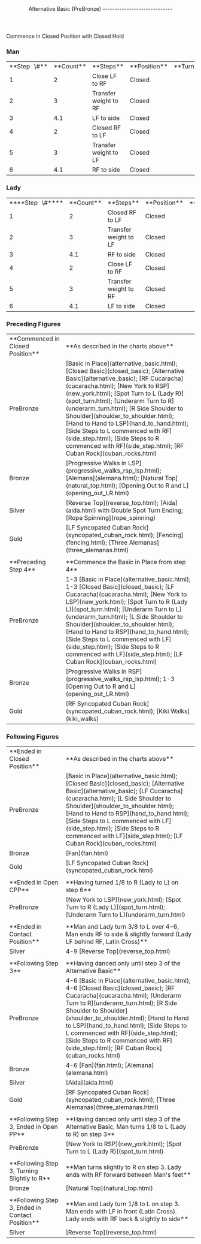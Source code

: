 <header>Alternative Basic (PreBronze)
-----------------------------

 </header>Commence in Closed Position with Closed Hold

### Man

 <table class="style1"> <tbody><tr> <td style="width:10%">**Step<span style="color:white">\_</span>\#**</td> <td style="width:10%">**Count**</td> <td style="width:30%">**Steps**</td> <td style="width:20%">**Position**</td> <td style="width:30%">**Turn**</td> </tr> <tr> <td>1</td> <td>2</td> <td>Close LF to RF</td> <td>Closed</td> <td> </td> </tr> <tr> <td>2</td> <td>3</td> <td>Transfer weight to RF</td> <td>Closed</td> <td> </td> </tr> <tr> <td>3</td> <td>4.1</td> <td>LF to side</td> <td>Closed</td> <td> </td> </tr> <tr> <td>4</td> <td>2</td> <td>Closed RF to LF</td> <td>Closed</td> <td> </td> </tr> <tr> <td>5</td> <td>3</td> <td>Transfer weight to LF</td> <td>Closed</td> <td> </td> </tr> <tr> <td>6</td> <td>4.1</td> <td>RF to side</td> <td>Closed</td> <td> </td> </tr> </tbody></table>

### Lady

 <table class="style1"> <tbody><tr> <td style="width:10%">****Step<span style="color:white">\_</span>\#****</td> <td style="width:10%">**Count**</td> <td style="width:30%">**Steps**</td> <td style="width:20%">**Position**</td> <td style="width:30%">**Turn**</td> </tr> <tr> <td>1</td> <td>2</td> <td>Closed RF to LF</td> <td>Closed</td> <td> </td> </tr> <tr> <td>2</td> <td>3</td> <td>Transfer weight to LF</td> <td>Closed</td> <td> </td> </tr> <tr> <td>3</td> <td>4.1</td> <td>RF to side</td> <td>Closed</td> <td> </td> </tr> <tr> <td>4</td> <td>2</td> <td>Close LF to RF</td> <td>Closed</td> <td> </td> </tr> <tr> <td>5</td> <td>3</td> <td>Transfer weight to RF</td> <td>Closed</td> <td> </td> </tr> <tr> <td>6</td> <td>4.1</td> <td>LF to side</td> <td>Closed</td> <td> </td> </tr> </tbody></table>

### Preceding Figures

 <table> <tbody><tr> <td style="width:30%">**Commenced in Closed Position**</td> <td>**As described in the charts above**</td> </tr> <tr> <td>PreBronze</td> <td> [Basic in Place](alternative_basic.html); [Closed Basic](closed_basic); [Alternative Basic](alternative_basic); [RF Cucaracha](cucaracha.html); [New York to RSP](new_york.html); [Spot Turn to L (Lady R)](spot_turn.html); [Underarm Turn to R](underarm_turn.html); [R Side Shoulder to Shoulder](shoulder_to_shoulder.html); [Hand to Hand to LSP](hand_to_hand.html); [Side Steps to L commenced with RF](side_step.html); [Side Steps to R commenced with RF](side_step.html); [RF Cuban Rock](cuban_rocks.html) </td> </tr> <tr> <td>Bronze</td> <td> [Progressive Walks in LSP](progressive_walks_rsp_lsp.html); [Alemana](alemana.html); [Natural Top](natural_top.html); [Opening Out to R and L](opening_out_LR.html) </td> </tr> <tr> <td>Silver</td> <td> [Reverse Top](reverse_top.html); [Aida](aida.html) with Double Spot Turn Ending; [Rope Spinning](rope_spinning) </td> </tr> <tr> <td>Gold</td> <td> [LF Syncopated Cuban Rock](syncopated_cuban_rock.html); [Fencing](fencing.html); [Three Alemanas](three_alemanas.html) </td> </tr> <tr> <td> </td> <td> </td> </tr> <tr> <td>**Preceding Step 4**</td> <td>**Commence the Basic in Place from step 4**</td> </tr> <tr> <td>PreBronze</td> <td> 1-3 [Basic in Place](alternative_basic.html); 1-3 [Closed Basic](closed_basic); [LF Cucaracha](cucaracha.html); [New York to LSP](new_york.html); [Spot Turn to R (Lady L)](spot_turn.html); [Underarm Turn to L](underarm_turn.html); [L Side Shoulder to Shoulder](shoulder_to_shoulder.html); [Hand to Hand to RSP](hand_to_hand.html); [Side Steps to L commenced with LF](side_step.html); [Side Steps to R commenced with LF](side_step.html); [LF Cuban Rock](cuban_rocks.html) </td> </tr> <tr> <td>Bronze</td> <td> [Progressive Walks in RSP](progressive_walks_rsp_lsp.html); 1-3 [Opening Out to R and L](opening_out_LR.html) </td> </tr> <tr> <td>Gold</td> <td> [RF Syncopated Cuban Rock](syncopated_cuban_rock.html); [Kiki Walks](kiki_walks) </td> </tr> </tbody></table>

### Following Figures

 <table> <tbody><tr> <td style="width:30%">**Ended in Closed Position**</td> <td>**As described in the charts above**</td> </tr> <tr> <td>PreBronze</td> <td> [Basic in Place](alternative_basic.html); [Closed Basic](closed_basic); [Alternative Basic](alternative_basic); [LF Cucaracha](cucaracha.html); [L Side Shoulder to Shoulder](shoulder_to_shoulder.html); [Hand to Hand to RSP](hand_to_hand.html); [Side Steps to L commenced with LF](side_step.html); [Side Steps to R commenced with LF](side_step.html); [LF Cuban Rock](cuban_rocks.html) </td> </tr> <tr> <td>Bronze</td> <td> [Fan](fan.html) </td> </tr> <tr> <td>Gold</td> <td> [LF Syncopated Cuban Rock](syncopated_cuban_rock.html) </td> </tr> <tr> <td> </td> <td> </td> </tr> <tr> <td>**Ended in Open CPP**</td> <td>**Having turned 1/8 to R (Lady to L) on step 6**</td> </tr> <tr> <td>PreBronze</td> <td> [New York to LSP](new_york.html); [Spot Turn to R (Lady L)](spot_turn.html); [Underarm Turn to L](underarm_turn.html) </td> </tr> <tr> <td> </td> <td> </td> </tr> <tr> <td>**Ended in Contact Position**</td> <td>**Man and Lady turn 3/8 to L over 4-6, Man ends RF to side &amp; slightly forward (Lady LF behind RF, Latin Cross)**</td> </tr> <tr> <td>Silver</td> <td> 4-9 [Reverse Top](reverse_top.html) </td> </tr> <tr> <td> </td> <td> </td> </tr> <tr> <td>**Following Step 3**</td> <td>**Having danced only until step 3 of the Alternative Basic**</td> </tr> <tr> <td>PreBronze</td> <td> 4-6 [Basic in Place](alternative_basic.html); 4-6 [Closed Basic](closed_basic); [RF Cucaracha](cucaracha.html); [Underarm Turn to R](underarm_turn.html); [R Side Shoulder to Shoulder](shoulder_to_shoulder.html); [Hand to Hand to LSP](hand_to_hand.html); [Side Steps to L commenced with RF](side_step.html); [Side Steps to R commenced with RF](side_step.html); [RF Cuban Rock](cuban_rocks.html) </td> </tr> <tr> <td>Bronze</td> <td> 4-6 [Fan](fan.html); [Alemana](alemana.html) </td> </tr> <tr> <td>Silver</td> <td> [Aida](aida.html) </td> </tr> <tr> <td>Gold</td> <td> [RF Syncopated Cuban Rock](syncopated_cuban_rock.html); [Three Alemanas](three_alemanas.html) </td> </tr> <tr> <td> </td> <td> </td> </tr> <tr> <td>**Following Step 3, Ended in Open PP**</td> <td>**Having danced only until step 3 of the Alternative Basic, Man turns 1/8 to L (Lady to R) on step 3**</td> </tr> <tr> <td>PreBronze</td> <td> [New York to RSP](new_york.html); [Spot Turn to L (Lady R)](spot_turn.html) </td> </tr> <tr> <td> </td> <td> </td> </tr> <tr> <td>**Following Step 3, Turning Slightly to R**</td> <td>**Man turns slightly to R on step 3. Lady ends with RF forward between Man's feet**</td> </tr> <tr> <td>Bronze</td> <td> [Natural Top](natural_top.html) </td> </tr> <tr> <td> </td> <td> </td> </tr> <tr> <td>**Following Step 3, Ended in Contact Position**</td> <td>**Man and Lady turn 1/8 to L on step 3. Man ends with LF in front (Latin Cross). Lady ends with RF back &amp; slightly to side**</td> </tr> <tr> <td>Silver</td> <td> [Reverse Top](reverse_top.html) </td> </tr> </tbody></table>
